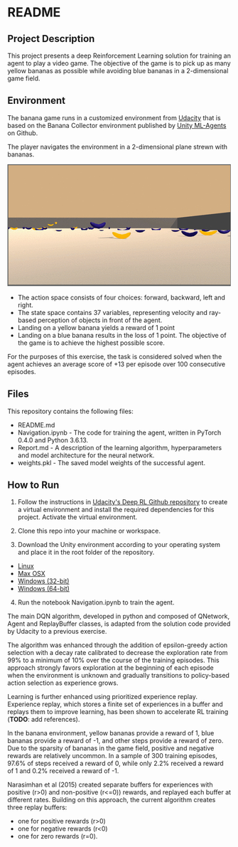 # README

## Project Description

This project presents a deep Reinforcement Learning solution for training an agent to play a video game. The objective of the game is to pick up as many yellow bananas as possible while avoiding blue bananas in a 2-dimensional game field.

## Environment

The banana game runs in a customized environment from [Udacity](https://www.udacity.com) that is based on the Banana Collector environment published by [Unity ML-Agents](https://github.com/Unity-Technologies/ml-agents/blob/master/docs/Learning-Environment-Examples.md#banana-collector) on Github.

The player navigates the environment in a  2-dimensional plane strewn with bananas.

![](environment.png)


* The action space consists of four choices: forward, backward, left and right.
* The state space contains 37 variables, representing velocity and ray-based perception of objects in front of the agent.
* Landing on a yellow banana yields a reward of 1 point
* Landing on a blue banana results in the loss of 1 point. The objective of the game is to achieve the highest possible score.

For the purposes of this exercise, the task is considered solved when the agent achieves an average score of +13 per episode over 100 consecutive episodes.

## Files

This repository contains the following files:  
* README.md
* Navigation.ipynb - The code for training the agent, written in PyTorch 0.4.0 and Python 3.6.13.
* Report.md - A description of the learning algorithm, hyperparameters and model architecture for the neural network.
* weights.pkl - The saved model weights of the successful agent.

## How to Run

1. Follow the instructions in [Udacity's Deep RL Github repository](https://github.com/udacity/deep-reinforcement-learning#dependencies) to create a virtual environment and install the required dependencies for this project. Activate the virtual environment.

2. Clone this repo into your machine or workspace.

3. Download the Unity environment according to your operating system and place it in the root folder of the repository.

  * [Linux](https://s3-us-west-1.amazonaws.com/udacity-drlnd/P1/Banana/Banana_Linux.zip)
  * [Max OSX](https://s3-us-west-1.amazonaws.com/udacity-drlnd/P1/Banana/Banana.app.zip)
  * [Windows (32-bit)](https://s3-us-west-1.amazonaws.com/udacity-drlnd/P1/Banana/Banana_Windows_x86.zip)
  * [Windows (64-bit)](https://s3-us-west-1.amazonaws.com/udacity-drlnd/P1/Banana/Banana_Windows_x86_64.zip)

4. Run the notebook Navigation.ipynb to train the agent.




The main DQN algorithm, developed in python and composed of QNetwork, Agent and ReplayBuffer classes, is adapted from the solution code provided by Udacity to a previous exercise.  

The algorithm was enhanced through the addition of epsilon-greedy action selection with a decay rate calibrated to decrease the exploration rate from 99% to a minimum of 10% over the course of the training episodes. This approach strongly favors exploration at the beginning of each episode when the environment is unknown and gradually transitions to policy-based action selection as experience grows.

Learning is further enhanced using  prioritized experience replay. Experience replay, which stores a finite set of experiences in a buffer and replays them to improve learning, has been shown to accelerate RL training (**TODO**: add references).

In the banana environment, yellow bananas provide a reward of 1, blue bananas provide a reward of -1, and other steps provide a reward of zero. Due to the sparsity of bananas in the game field, positive and negative rewards are relatively uncommon. In a sample of 300 training episodes, 97.6% of steps received a reward of 0, while only 2.2% received a reward of 1 and 0.2% received a reward of -1.

Narasimhan et al (2015) created separate buffers for experiences with positive (r>0) and non-positive (r<=0)) rewards, and replayed each buffer at different rates. Building on this approach, the current algorithm creates three replay buffers:
* one for positive rewards (r>0)
* one for negative rewards (r<0)
* one for zero rewards (r=0).
